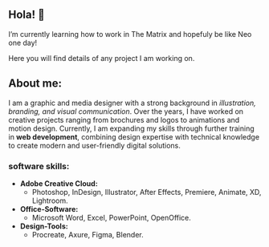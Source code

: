 ## Hola! 👋
I’m currently learning how to work in The Matrix and hopefuly be like Neo one day!

Here you will find details of any project I am working on.

## About me:

I am a graphic and media designer with a strong background in *illustration, branding, and visual communication*. Over the years, I have worked on creative projects ranging from brochures and logos to animations and motion design. Currently, I am expanding my skills through further training in **web development**, combining design expertise with technical knowledge to create modern and user-friendly digital solutions.

### software skills:

- **Adobe Creative Cloud:**
    * Photoshop, InDesign, Illustrator, After Effects, Premiere, Animate, XD, Lightroom.
- **Office-Software:**
    * Microsoft Word, Excel, PowerPoint, OpenOffice.
- **Design-Tools:**
    * Procreate, Axure, Figma, Blender.

<!--
**Rafael-Lugo/Rafael-Lugo** is a ✨ _special_ ✨ repository because its `README.md` (this file) appears on your GitHub profile.

Here are some ideas to get you started:

- 🔭 I’m currently working on ...
- 🌱 I’m currently learning ...
- 👯 I’m looking to collaborate on ...
- 🤔 I’m looking for help with ...
- 💬 Ask me about ...
- 📫 How to reach me: ...
- 😄 Pronouns: ...
- ⚡ Fun fact: ...
-->
